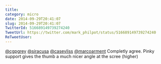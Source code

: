 ```yaml
---
title: 
category: micro
date: 2014-09-29T20:41:07
slug: 2014-09-29T20:41:07
TwitterId: 516689149739274240
TweetUrl: https://twitter.com/mark_philpot/status/516689149739274240
ReTweetUser: 
---
```


[@cgpgrey](https://twitter.com/cgpgrey) [@siracusa](https://twitter.com/siracusa) [@caseyliss](https://twitter.com/caseyliss) [@marcoarment](https://twitter.com/marcoarment) Completly agree. Pinky support gives the thumb a much nicer angle at the scree (higher)
